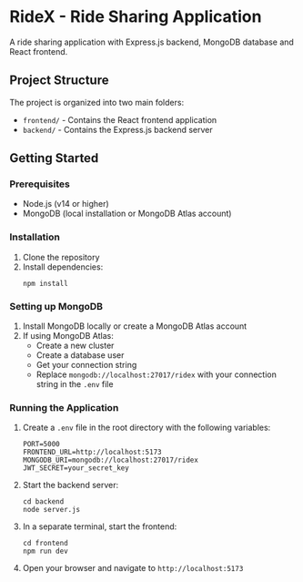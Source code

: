 
# RideX - Ride Sharing Application

A ride sharing application with Express.js backend, MongoDB database and React frontend.

## Project Structure

The project is organized into two main folders:
- `frontend/` - Contains the React frontend application
- `backend/` - Contains the Express.js backend server

## Getting Started

### Prerequisites

- Node.js (v14 or higher)
- MongoDB (local installation or MongoDB Atlas account)

### Installation

1. Clone the repository
2. Install dependencies:
   ```
   npm install
   ```

### Setting up MongoDB

1. Install MongoDB locally or create a MongoDB Atlas account
2. If using MongoDB Atlas:
   - Create a new cluster
   - Create a database user
   - Get your connection string
   - Replace `mongodb://localhost:27017/ridex` with your connection string in the `.env` file

### Running the Application

1. Create a `.env` file in the root directory with the following variables:
   ```
   PORT=5000
   FRONTEND_URL=http://localhost:5173
   MONGODB_URI=mongodb://localhost:27017/ridex
   JWT_SECRET=your_secret_key
   ```

2. Start the backend server:
   ```
   cd backend
   node server.js
   ```

3. In a separate terminal, start the frontend:
   ```
   cd frontend
   npm run dev
   ```

4. Open your browser and navigate to `http://localhost:5173`
